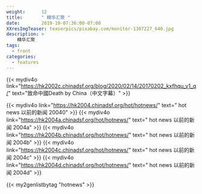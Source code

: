 ```yaml
---
weight:      12
title:       " 精华汇聚 "
date:        2019-10-07:36:00-07:00
XXresImgTeaser: teaserpics/pixabay.com/monitor-1307227_640.jpg
description: >
    精华汇聚 
tags:
  - front
categories:
  - features
---
```


{{< mydiv4o link="https://hk2002c.chinadsf.org/blog/2020/02/14/20170202_kxfhqu_v1_q/"
    text="致命中國Death by China（中文字幕）"
    >}}


{{< mydiv4o link="https://hk2004.chinadsf.org/hot/hotnews/" text=" hot news 以前的新闻 20040" >}}
{{< mydiv4o link="https://hk2004a.chinadsf.org/hot/hotnews/" text=" hot news 以前的新闻 2004a" >}}
{{< mydiv4o link="https://hk2004b.chinadsf.org/hot/hotnews/" text=" hot news 以前的新闻 2004b" >}}
{{< mydiv4o link="https://hk2004c.chinadsf.org/hot/hotnews/" text=" hot news 以前的新闻 2004c" >}}
{{< mydiv4o link="https://hk2004d.chinadsf.org/hot/hotnews/" text=" hot news 以前的新闻 2004d" >}}

{{< my2genlistbytag "hotnews" >}}
